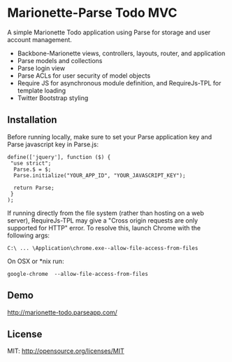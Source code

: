 Marionette-Parse Todo MVC
=========

A simple Marionette Todo application using Parse for storage and user account management.

  - Backbone-Marionette views, controllers, layouts, router, and application
  - Parse models and collections
  - Parse login view
  - Parse ACLs for user security of model objects
  - Require JS for asynchronous module definition, and RequireJs-TPL for template loading
  - Twitter Bootstrap styling
  




Installation
--------------
Before running locally, make sure to set your Parse application key and Parse javascript key in Parse.js:

    define(['jquery'], function ($) {
     "use strict";
      Parse.$ = $;
      Parse.initialize("YOUR_APP_ID", "YOUR_JAVASCRIPT_KEY");
      
      return Parse;
     }
    );

If running directly from the file system (rather than hosting on a web server), RequireJs-TPL may give a "Cross origin requests are only supported for HTTP" error.  To resolve this, launch Chrome with the following args:

    C:\ ... \Application\chrome.exe--allow-file-access-from-files

On OSX or *nix run:

    google-chrome  --allow-file-access-from-files

Demo
-
http://marionette-todo.parseapp.com/

License
-

MIT: http://opensource.org/licenses/MIT
  

    